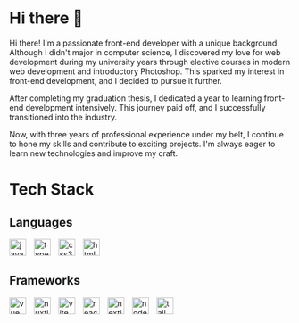 # Hi there 👋
Hi there! I'm a passionate front-end developer with a unique background. Although I didn't major in computer science, I discovered my love for web development during my university years through elective courses in modern web development and introductory Photoshop. This sparked my interest in front-end development, and I decided to pursue it further.

After completing my graduation thesis, I dedicated a year to learning front-end development intensively. This journey paid off, and I successfully transitioned into the industry.

Now, with three years of professional experience under my belt, I continue to hone my skills and contribute to exciting projects. I'm always eager to learn new technologies and improve my craft.

# Tech Stack
## **Languages**
<img width="30px" style="padding-right:10px;" src="https://cdn.jsdelivr.net/gh/devicons/devicon@latest/icons/javascript/javascript-original.svg" alt="javascript" />
<img width="30px" style="padding-right:10px;" src="https://cdn.jsdelivr.net/gh/devicons/devicon@latest/icons/typescript/typescript-original.svg" alt="typescript" />
<img width="30px" style="padding-right:10px;" src="https://cdn.jsdelivr.net/gh/devicons/devicon@latest/icons/css3/css3-original.svg" alt="css3" />
<img width="30px" style="padding-right:10px;" src="https://cdn.jsdelivr.net/gh/devicons/devicon@latest/icons/html5/html5-original.svg" alt="html" />

## **Frameworks**
<img width="30px" style="padding-right:10px;" src="https://cdn.jsdelivr.net/gh/devicons/devicon@latest/icons/vuejs/vuejs-original.svg" alt="vue" />
<img width="30px" style="padding-right:10px;" src="https://cdn.jsdelivr.net/gh/devicons/devicon@latest/icons/nuxtjs/nuxtjs-original-wordmark.svg" alt="nuxtjs" />         
<img width="30px" style="padding-right:10px;" src="https://cdn.jsdelivr.net/gh/devicons/devicon@latest/icons/vitejs/vitejs-original.svg" alt="vite" />
<img width="30px" style="padding-right:10px;" src="https://cdn.jsdelivr.net/gh/devicons/devicon@latest/icons/react/react-original.svg" alt="react" />
<img width="30px" style="padding-right:10px;" src="https://cdn.jsdelivr.net/gh/devicons/devicon@latest/icons/nextjs/nextjs-original.svg" alt="nextjs" />
<img width="30px" style="padding-right:10px;" src="https://cdn.jsdelivr.net/gh/devicons/devicon@latest/icons/nodejs/nodejs-original-wordmark.svg" alt="nodejs" />
<img width="30px" style="padding-right:10px;" src="https://cdn.jsdelivr.net/gh/devicons/devicon@latest/icons/tailwindcss/tailwindcss-original-wordmark.svg" alt="tailwindcss" />


<!--
**GeraltWang/GeraltWang** is a ✨ _special_ ✨ repository because its `README.md` (this file) appears on your GitHub profile.

Here are some ideas to get you started:

- 🔭 I’m currently working on ...
- 🌱 I’m currently learning ...
- 👯 I’m looking to collaborate on ...
- 🤔 I’m looking for help with ...
- 💬 Ask me about ...
- 📫 How to reach me: ...
- 😄 Pronouns: ...
- ⚡ Fun fact: ...
-->

